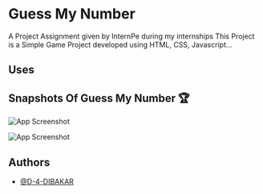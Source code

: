 
# Guess My Number

A Project Assignment given by InternPe during my internships 
This Project is a Simple Game Project developed using HTML, CSS, Javascript...



## Uses 
## Snapshots Of Guess My Number 🏆

![App Screenshot](https://github.com/D-4-DIBAKAR/Guess-My-Number/assets/71878062/96bd3d78-3715-4c24-a2c5-1f57f63dd83e)

![App Screenshot](https://github.com/D-4-DIBAKAR/Guess-My-Number/assets/71878062/4a8c0624-d42d-4548-9a95-89db87131985
)


## Authors

- [@D-4-DIBAKAR](https://github.com/D-4-DIBAKAR)

